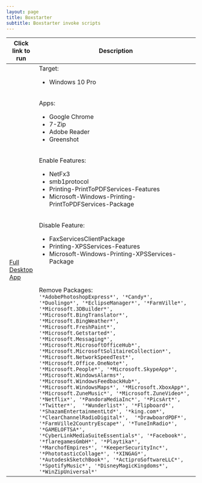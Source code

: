 ```yaml
---
layout: page
title: Boxstarter
subtitle: Boxstarter invoke scripts
---
```


|Click link to run | Description |
|---------|---------|
|<a href='http://boxstarter.org/package/url?www.proxx.nl/win10.txt'>Full Desktop App</a> | Target: <ul><li>Windows 10 Pro</li></ul><br> Apps: <ul><li>Google Chrome</li><li>7-Zip</li><li>Adobe Reader</li><li>Greenshot</li></ul><br> Enable Features: <ul><li>NetFx3</li><li>smb1protocol</li><li>Printing-PrintToPDFServices-Features</li><li>Microsoft-Windows-Printing-PrintToPDFServices-Package</li></ul><br> Disable Feature: <ul><li>FaxServicesClientPackage</li><li>Printing-XPSServices-Features</li><li>Microsoft-Windows-Printing-XPSServices-Package</ul><br><br> Remove Packages: <br> `'*AdobePhotoshopExpress*', '*Candy*', '*Duolingo*', '*EclipseManager*', '*FarmVille*', '*Microsoft.3DBuilder*', '*Microsoft.BingTranslator*', '*Microsoft.BingWeather*', '*Microsoft.FreshPaint*', '*Microsoft.Getstarted*', '*Microsoft.Messaging*', '*Microsoft.MicrosoftOfficeHub*', '*Microsoft.MicrosoftSolitaireCollection*',  '*Microsoft.NetworkSpeedTest*',  '*Microsoft.Office.OneNote*', '*Microsoft.People*', '*Microsoft.SkypeApp*', '*Microsoft.WindowsAlarms*', '*Microsoft.WindowsFeedbackHub*', '*Microsoft.WindowsMaps*', '*Microsoft.XboxApp*', '*Microsoft.ZuneMusic*', '*Microsoft.ZuneVideo*', '*Netflix*', '*PandoraMediaInc*', '*PicsArt*', '*Twitter*',  '*Wunderlist*', '*Flipboard*', '*ShazamEntertainmentLtd*', '*king.com*', '*ClearChannelRadioDigital*',  '*DrawboardPDF*', '*FarmVille2CountryEscape*', '*TuneInRadio*', '*GAMELOFTSA*', '*CyberLinkMediaSuiteEssentials*', '*Facebook*', '*flaregamesGmbH*', '*Playtika*', '*MarchofEmpires*', '*KeeperSecurityInc*', '*PhototasticCollage*', '*XINGAG*', '*AutodeskSketchBook*', '*ActiproSoftwareLLC*', '*SpotifyMusic*', '*DisneyMagicKingdoms*', '*WinZipUniversal*'` |
